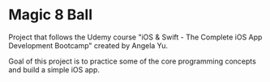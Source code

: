 # Magic 8 Ball

Project that follows the Udemy course "iOS & Swift - The Complete iOS App Development Bootcamp" created by Angela Yu.

Goal of this project is to practice some of the core programming concepts and build a simple iOS app.

